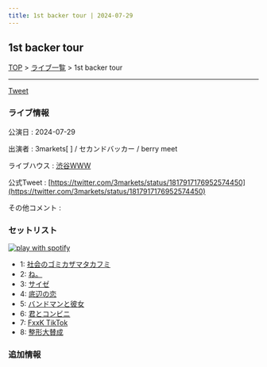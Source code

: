 ```yaml
---
title: 1st backer tour | 2024-07-29
---
```

## 1st backer tour

[TOP](/setlist/) > [ライブ一覧](lives.html) > 1st backer tour

___

<a href="https://twitter.com/share?ref_src=twsrc%5Etfw" data-text="3markets[ ]セットリスト > 1st backer tour" class="twitter-share-button" data-via="3markets" data-hashtags="3markets" data-related="3markets" data-show-count="false">Tweet</a>

### ライブ情報

公演日
:    2024-07-29

出演者
:    3markets[ ] / セカンドバッカー / berry meet

ライブハウス
:    [渋谷WWW](livehouse036.html)

公式Tweet
:    [https://twitter.com/3markets/status/1817917176952574450](https://twitter.com/3markets/status/1817917176952574450)

その他コメント
:    

### セットリスト


[![play with spotify](images/spotify-icon.png)](https://open.spotify.com/playlist/4MeqUz6vEOOFtcdjZXd24H)



*  1: [社会のゴミカザマタカフミ](song002.html)
*  2: [ね。](song076.html)
*  3: [サイゼ](song004.html)
*  4: [底辺の恋](song008.html)
*  5: [バンドマンと彼女](song009.html)
*  6: [君とコンビニ](song024.html)
*  7: [FxxK TikTok](song082.html)
*  8: [整形大賛成](song005.html)


### 追加情報






<script async src="https://platform.twitter.com/widgets.js" charset="utf-8"></script>